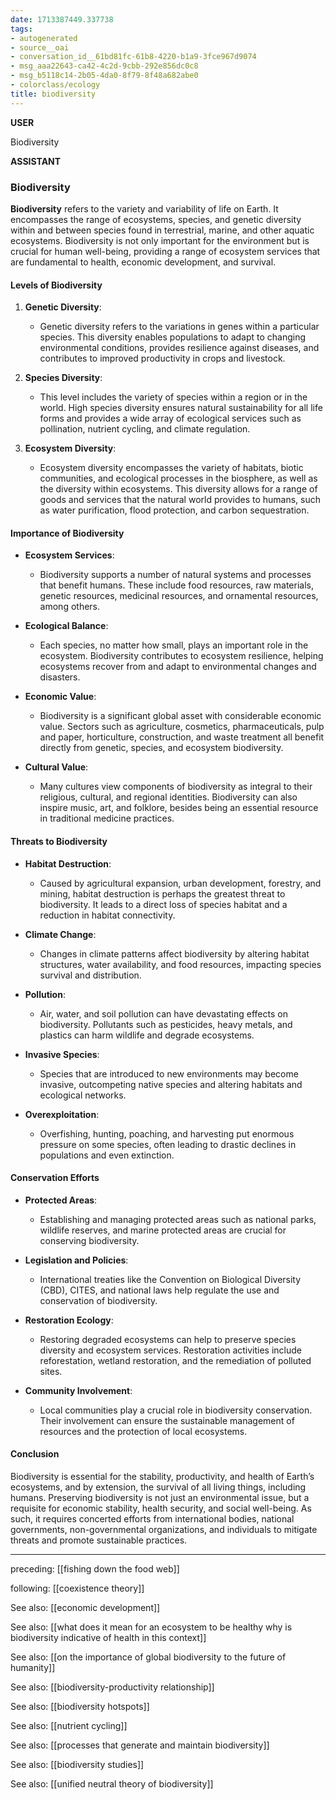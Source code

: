 ```yaml
---
date: 1713387449.337738
tags:
- autogenerated
- source__oai
- conversation_id__61bd81fc-61b8-4220-b1a9-3fce967d9074
- msg_aaa22643-ca42-4c2d-9cbb-292e856dc0c8
- msg_b5118c14-2b05-4da0-8f79-8f48a682abe0
- colorclass/ecology
title: biodiversity
---
```


**USER**

Biodiversity


**ASSISTANT**

### Biodiversity

**Biodiversity** refers to the variety and variability of life on Earth. It encompasses the range of ecosystems, species, and genetic diversity within and between species found in terrestrial, marine, and other aquatic ecosystems. Biodiversity is not only important for the environment but is crucial for human well-being, providing a range of ecosystem services that are fundamental to health, economic development, and survival.

#### Levels of Biodiversity

1. **Genetic Diversity**:
   - Genetic diversity refers to the variations in genes within a particular species. This diversity enables populations to adapt to changing environmental conditions, provides resilience against diseases, and contributes to improved productivity in crops and livestock.

2. **Species Diversity**:
   - This level includes the variety of species within a region or in the world. High species diversity ensures natural sustainability for all life forms and provides a wide array of ecological services such as pollination, nutrient cycling, and climate regulation.

3. **Ecosystem Diversity**:
   - Ecosystem diversity encompasses the variety of habitats, biotic communities, and ecological processes in the biosphere, as well as the diversity within ecosystems. This diversity allows for a range of goods and services that the natural world provides to humans, such as water purification, flood protection, and carbon sequestration.

#### Importance of Biodiversity

- **Ecosystem Services**:
  - Biodiversity supports a number of natural systems and processes that benefit humans. These include food resources, raw materials, genetic resources, medicinal resources, and ornamental resources, among others.

- **Ecological Balance**:
  - Each species, no matter how small, plays an important role in the ecosystem. Biodiversity contributes to ecosystem resilience, helping ecosystems recover from and adapt to environmental changes and disasters.

- **Economic Value**:
  - Biodiversity is a significant global asset with considerable economic value. Sectors such as agriculture, cosmetics, pharmaceuticals, pulp and paper, horticulture, construction, and waste treatment all benefit directly from genetic, species, and ecosystem biodiversity.

- **Cultural Value**:
  - Many cultures view components of biodiversity as integral to their religious, cultural, and regional identities. Biodiversity can also inspire music, art, and folklore, besides being an essential resource in traditional medicine practices.

#### Threats to Biodiversity

- **Habitat Destruction**:
  - Caused by agricultural expansion, urban development, forestry, and mining, habitat destruction is perhaps the greatest threat to biodiversity. It leads to a direct loss of species habitat and a reduction in habitat connectivity.

- **Climate Change**:
  - Changes in climate patterns affect biodiversity by altering habitat structures, water availability, and food resources, impacting species survival and distribution.

- **Pollution**:
  - Air, water, and soil pollution can have devastating effects on biodiversity. Pollutants such as pesticides, heavy metals, and plastics can harm wildlife and degrade ecosystems.

- **Invasive Species**:
  - Species that are introduced to new environments may become invasive, outcompeting native species and altering habitats and ecological networks.

- **Overexploitation**:
  - Overfishing, hunting, poaching, and harvesting put enormous pressure on some species, often leading to drastic declines in populations and even extinction.

#### Conservation Efforts

- **Protected Areas**:
  - Establishing and managing protected areas such as national parks, wildlife reserves, and marine protected areas are crucial for conserving biodiversity.

- **Legislation and Policies**:
  - International treaties like the Convention on Biological Diversity (CBD), CITES, and national laws help regulate the use and conservation of biodiversity.

- **Restoration Ecology**:
  - Restoring degraded ecosystems can help to preserve species diversity and ecosystem services. Restoration activities include reforestation, wetland restoration, and the remediation of polluted sites.

- **Community Involvement**:
  - Local communities play a crucial role in biodiversity conservation. Their involvement can ensure the sustainable management of resources and the protection of local ecosystems.

#### Conclusion

Biodiversity is essential for the stability, productivity, and health of Earth’s ecosystems, and by extension, the survival of all living things, including humans. Preserving biodiversity is not just an environmental issue, but a requisite for economic stability, health security, and social well-being. As such, it requires concerted efforts from international bodies, national governments, non-governmental organizations, and individuals to mitigate threats and promote sustainable practices.


---

preceding: [[fishing down the food web]]  


following: [[coexistence theory]]

See also: [[economic development]]


See also: [[what does it mean for an ecosystem to be healthy why is biodiversity indicative of health in this context]]


See also: [[on the importance of global biodiversity to the future of humanity]]


See also: [[biodiversity-productivity relationship]]


See also: [[biodiversity hotspots]]


See also: [[nutrient cycling]]


See also: [[processes that generate and maintain biodiversity]]


See also: [[biodiversity studies]]


See also: [[unified neutral theory of biodiversity]]